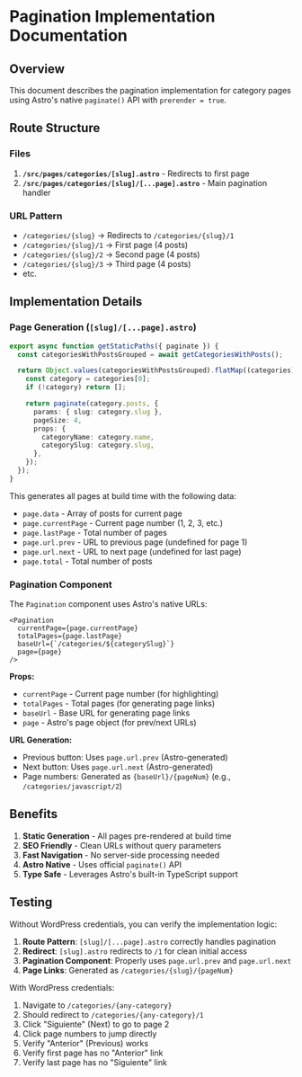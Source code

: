 # Pagination Implementation Documentation

## Overview
This document describes the pagination implementation for category pages using Astro's native `paginate()` API with `prerender = true`.

## Route Structure

### Files
1. **`/src/pages/categories/[slug].astro`** - Redirects to first page
2. **`/src/pages/categories/[slug]/[...page].astro`** - Main pagination handler

### URL Pattern
- `/categories/{slug}` → Redirects to `/categories/{slug}/1`
- `/categories/{slug}/1` → First page (4 posts)
- `/categories/{slug}/2` → Second page (4 posts)
- `/categories/{slug}/3` → Third page (4 posts)
- etc.

## Implementation Details

### Page Generation (`[slug]/[...page].astro`)

```typescript
export async function getStaticPaths({ paginate }) {
  const categoriesWithPostsGrouped = await getCategoriesWithPosts();

  return Object.values(categoriesWithPostsGrouped).flatMap((categories) => {
    const category = categories[0];
    if (!category) return [];

    return paginate(category.posts, {
      params: { slug: category.slug },
      pageSize: 4,
      props: {
        categoryName: category.name,
        categorySlug: category.slug,
      },
    });
  });
}
```

This generates all pages at build time with the following data:
- `page.data` - Array of posts for current page
- `page.currentPage` - Current page number (1, 2, 3, etc.)
- `page.lastPage` - Total number of pages
- `page.url.prev` - URL to previous page (undefined for page 1)
- `page.url.next` - URL to next page (undefined for last page)
- `page.total` - Total number of posts

### Pagination Component

The `Pagination` component uses Astro's native URLs:

```astro
<Pagination
  currentPage={page.currentPage}
  totalPages={page.lastPage}
  baseUrl={`/categories/${categorySlug}`}
  page={page}
/>
```

**Props:**
- `currentPage` - Current page number (for highlighting)
- `totalPages` - Total pages (for generating page links)
- `baseUrl` - Base URL for generating page links
- `page` - Astro's page object (for prev/next URLs)

**URL Generation:**
- Previous button: Uses `page.url.prev` (Astro-generated)
- Next button: Uses `page.url.next` (Astro-generated)
- Page numbers: Generated as `{baseUrl}/{pageNum}` (e.g., `/categories/javascript/2`)

## Benefits

1. **Static Generation** - All pages pre-rendered at build time
2. **SEO Friendly** - Clean URLs without query parameters
3. **Fast Navigation** - No server-side processing needed
4. **Astro Native** - Uses official `paginate()` API
5. **Type Safe** - Leverages Astro's built-in TypeScript support

## Testing

Without WordPress credentials, you can verify the implementation logic:

1. **Route Pattern**: `[slug]/[...page].astro` correctly handles pagination
2. **Redirect**: `[slug].astro` redirects to `/1` for clean initial access
3. **Pagination Component**: Properly uses `page.url.prev` and `page.url.next`
4. **Page Links**: Generated as `/categories/{slug}/{pageNum}`

With WordPress credentials:
1. Navigate to `/categories/{any-category}`
2. Should redirect to `/categories/{any-category}/1`
3. Click "Siguiente" (Next) to go to page 2
4. Click page numbers to jump directly
5. Verify "Anterior" (Previous) works
6. Verify first page has no "Anterior" link
7. Verify last page has no "Siguiente" link
